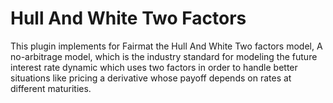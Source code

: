 Hull And White Two Factors
===================

This plugin implements for Fairmat the Hull And White Two factors model, A no-arbitrage model, which is the industry standard for modeling the future interest rate dynamic which uses two factors in order to handle better situations like pricing a derivative whose payoff depends on rates at different maturities.

